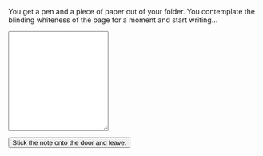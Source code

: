 <script>
    console.log('oi');
</script>

You get a pen and a piece of paper out of your folder. You contemplate the blinding whiteness of the page for a moment and start writing...

<textarea id="note" style="width: 100%; max-width: 200px; height: 200px;"></textarea>

<!-- TODO: send form data and redirect to door.md -->

<button>Stick the note onto the door and leave.</button>
